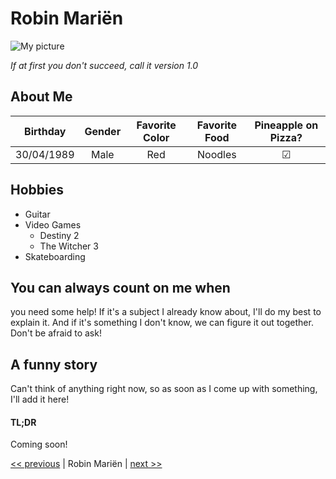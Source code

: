 # Robin Mariën

![My picture](https://avatars3.githubusercontent.com/u/53238476?s=400&u=8be2d3f41e04f4f2cbf5a65ce28aaaa101359a2b&v=4 "My picture")

*If at first you don't succeed, call it version 1.0*

## About Me

| Birthday      | Gender        | Favorite Color | Favorite Food | Pineapple on Pizza? |
|:-------------:|:-------------:|:--------------:|:-------------:|:-------------------:|
| 30/04/1989    | Male          | Red            | Noodles       | &#9745;             |


## Hobbies

+ Guitar
+ Video Games
  * Destiny 2
  * The Witcher 3
+ Skateboarding

## You can always count on me when

you need some help! If it's a subject I already know about, I'll do my best to explain it. And if it's something I don't know, we can figure it out together. Don't be afraid to ask!

## A funny story

Can't think of anything right now, so as soon as I come up with something, I'll add it here!

#### TL;DR
Coming soon!

[<< previous](https://github.com/JosephLindzius/challenge-markdown/blob/master/Description.md) | Robin Mariën | [next >>]()
